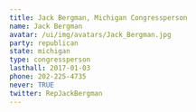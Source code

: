 ```yaml
---
title: Jack Bergman, Michigan Congressperson
name: Jack Bergman
avatar: /ui/img/avatars/Jack_Bergman.jpg
party: republican
state: michigan
type: congressperson
lasthall: 2017-01-03
phone: 202-225-4735
never: TRUE
twitter: RepJackBergman
---
```

